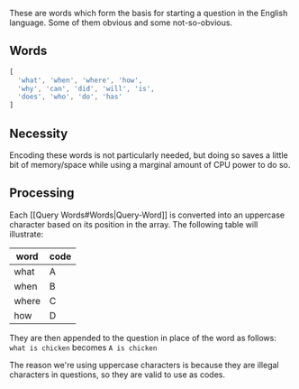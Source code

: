 These are words which form the basis for starting a question in the English language. Some of them obvious and some not-so-obvious.

## Words
```js
[
  'what', 'when', 'where', 'how',
  'why', 'can', 'did', 'will', 'is',
  'does', 'who', 'do', 'has'
]
```

## Necessity
Encoding these words is not particularly needed, but doing so saves a little bit of memory/space while using a marginal amount of CPU power to do so.

## Processing
Each [[Query Words#Words|Query-Word]] is converted into an uppercase character based on its position in the array. The following table will illustrate:

word | code
------|------
what | A
when | B
where | C
how | D

They are then appended to the question in place of the word as follows:
`what is chicken` becomes `A is chicken`

The reason we're using uppercase characters is because they are illegal characters in questions, so they are valid to use as codes.